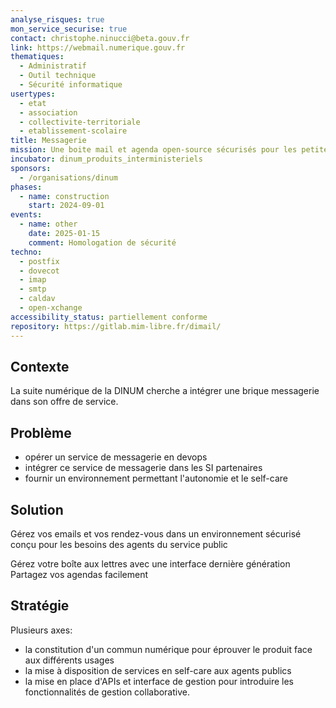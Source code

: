 ```yaml
---
analyse_risques: true
mon_service_securise: true
contact: christophe.ninucci@beta.gouv.fr
link: https://webmail.numerique.gouv.fr
thematiques:
  - Administratif
  - Outil technique
  - Sécurité informatique
usertypes:
  - etat
  - association
  - collectivite-territoriale
  - etablissement-scolaire
title: Messagerie
mission: Une boite mail et agenda open-source sécurisés pour les petites équipes
incubator: dinum_produits_interministeriels
sponsors:
  - /organisations/dinum
phases:
  - name: construction
    start: 2024-09-01
events:
  - name: other
    date: 2025-01-15
    comment: Homologation de sécurité
techno:
  - postfix
  - dovecot
  - imap
  - smtp
  - caldav
  - open-xchange
accessibility_status: partiellement conforme
repository: https://gitlab.mim-libre.fr/dimail/
---
```

## Contexte

La suite numérique de la DINUM cherche a intégrer une brique messagerie dans son offre de service.

## Problème

- opérer un service de messagerie en devops
- intégrer ce service de messagerie dans les SI partenaires
- fournir un environnement permettant l'autonomie et le self-care

## Solution

Gérez vos emails et vos rendez-vous dans un environnement sécurisé conçu pour les besoins des agents du service public

Gérez votre boîte aux lettres avec une interface dernière génération
Partagez vos agendas facilement

## Stratégie

Plusieurs axes:
- la constitution d'un commun numérique pour éprouver le produit face aux différents usages
- la mise à disposition de services en self-care aux agents publics
- la mise en place d'APIs et interface de gestion pour introduire les fonctionnalités de gestion collaborative.
